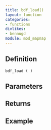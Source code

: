 ```yaml
---
title: bdf_load()
layout: function
categories:
- functions
divlikes:
- bennugd
module: mod_mapmap
---
```


## Definition

    bdf_load ( )

## Parameters

## Returns

## Example
